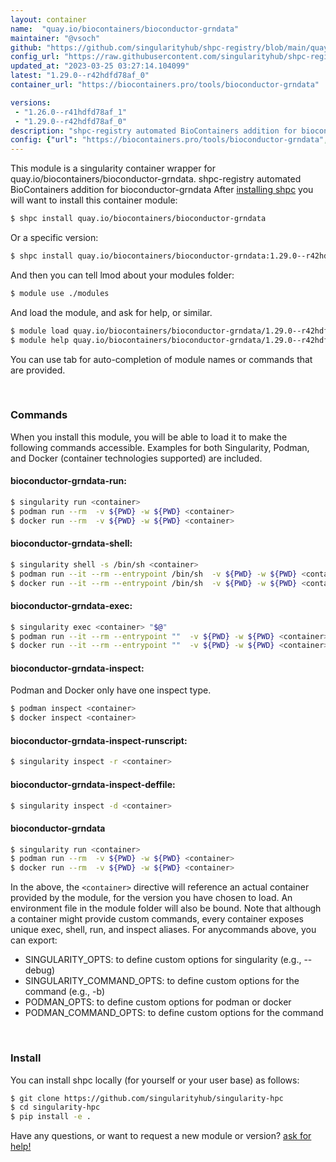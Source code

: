 ```yaml
---
layout: container
name:  "quay.io/biocontainers/bioconductor-grndata"
maintainer: "@vsoch"
github: "https://github.com/singularityhub/shpc-registry/blob/main/quay.io/biocontainers/bioconductor-grndata/container.yaml"
config_url: "https://raw.githubusercontent.com/singularityhub/shpc-registry/main/quay.io/biocontainers/bioconductor-grndata/container.yaml"
updated_at: "2023-03-25 03:27:14.104099"
latest: "1.29.0--r42hdfd78af_0"
container_url: "https://biocontainers.pro/tools/bioconductor-grndata"

versions:
 - "1.26.0--r41hdfd78af_1"
 - "1.29.0--r42hdfd78af_0"
description: "shpc-registry automated BioContainers addition for bioconductor-grndata"
config: {"url": "https://biocontainers.pro/tools/bioconductor-grndata", "maintainer": "@vsoch", "description": "shpc-registry automated BioContainers addition for bioconductor-grndata", "latest": {"1.29.0--r42hdfd78af_0": "sha256:c7074fa46e4e6176ef739b1ddf3a7bef52b91d060fe3313136964dd254c93bb0"}, "tags": {"1.26.0--r41hdfd78af_1": "sha256:1a0c8ad51000e9e40a154f706b2f1e8dbea1150a168361af08bce45c73886759", "1.29.0--r42hdfd78af_0": "sha256:c7074fa46e4e6176ef739b1ddf3a7bef52b91d060fe3313136964dd254c93bb0"}, "docker": "quay.io/biocontainers/bioconductor-grndata"}
---
```


This module is a singularity container wrapper for quay.io/biocontainers/bioconductor-grndata.
shpc-registry automated BioContainers addition for bioconductor-grndata
After [installing shpc](#install) you will want to install this container module:


```bash
$ shpc install quay.io/biocontainers/bioconductor-grndata
```

Or a specific version:

```bash
$ shpc install quay.io/biocontainers/bioconductor-grndata:1.29.0--r42hdfd78af_0
```

And then you can tell lmod about your modules folder:

```bash
$ module use ./modules
```

And load the module, and ask for help, or similar.

```bash
$ module load quay.io/biocontainers/bioconductor-grndata/1.29.0--r42hdfd78af_0
$ module help quay.io/biocontainers/bioconductor-grndata/1.29.0--r42hdfd78af_0
```

You can use tab for auto-completion of module names or commands that are provided.

<br>

### Commands

When you install this module, you will be able to load it to make the following commands accessible.
Examples for both Singularity, Podman, and Docker (container technologies supported) are included.

#### bioconductor-grndata-run:

```bash
$ singularity run <container>
$ podman run --rm  -v ${PWD} -w ${PWD} <container>
$ docker run --rm  -v ${PWD} -w ${PWD} <container>
```

#### bioconductor-grndata-shell:

```bash
$ singularity shell -s /bin/sh <container>
$ podman run --it --rm --entrypoint /bin/sh  -v ${PWD} -w ${PWD} <container>
$ docker run --it --rm --entrypoint /bin/sh  -v ${PWD} -w ${PWD} <container>
```

#### bioconductor-grndata-exec:

```bash
$ singularity exec <container> "$@"
$ podman run --it --rm --entrypoint ""  -v ${PWD} -w ${PWD} <container> "$@"
$ docker run --it --rm --entrypoint ""  -v ${PWD} -w ${PWD} <container> "$@"
```

#### bioconductor-grndata-inspect:

Podman and Docker only have one inspect type.

```bash
$ podman inspect <container>
$ docker inspect <container>
```

#### bioconductor-grndata-inspect-runscript:

```bash
$ singularity inspect -r <container>
```

#### bioconductor-grndata-inspect-deffile:

```bash
$ singularity inspect -d <container>
```



#### bioconductor-grndata

```bash
$ singularity run <container>
$ podman run --rm  -v ${PWD} -w ${PWD} <container>
$ docker run --rm  -v ${PWD} -w ${PWD} <container>
```


In the above, the `<container>` directive will reference an actual container provided
by the module, for the version you have chosen to load. An environment file in the
module folder will also be bound. Note that although a container
might provide custom commands, every container exposes unique exec, shell, run, and
inspect aliases. For anycommands above, you can export:

 - SINGULARITY_OPTS: to define custom options for singularity (e.g., --debug)
 - SINGULARITY_COMMAND_OPTS: to define custom options for the command (e.g., -b)
 - PODMAN_OPTS: to define custom options for podman or docker
 - PODMAN_COMMAND_OPTS: to define custom options for the command

<br>

### Install

You can install shpc locally (for yourself or your user base) as follows:

```bash
$ git clone https://github.com/singularityhub/singularity-hpc
$ cd singularity-hpc
$ pip install -e .
```

Have any questions, or want to request a new module or version? [ask for help!](https://github.com/singularityhub/singularity-hpc/issues)